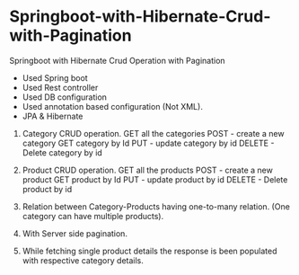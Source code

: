 # Springboot-with-Hibernate-Crud-with-Pagination
Springboot with Hibernate Crud Operation with Pagination 

- Used Spring boot
- Used Rest controller
- Used DB configuration
- Used annotation based configuration (Not XML).
- JPA & Hibernate

1) Category CRUD operation.
GET all the categories
POST - create a new category
GET category by Id
PUT - update category by id
DELETE - Delete category by id

3) Product CRUD operation.
GET all the products
POST - create a new product
GET product by Id
PUT - update product by id
DELETE - Delete product by id

5) Relation between Category-Products having one-to-many relation. (One category can have multiple products).
6) With Server side pagination.
7) While fetching single product details the response is been populated with respective category details.

